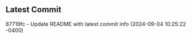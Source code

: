 
## Latest Commit
87719fc - Update README with latest commit info (2024-09-04 10:25:22 -0400) <Yunxi-Zhou>
